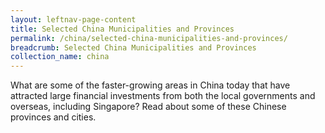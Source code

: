 ```yaml
---
layout: leftnav-page-content
title: Selected China Municipalities and Provinces
permalink: /china/selected-china-municipalities-and-provinces/
breadcrumb: Selected China Municipalities and Provinces
collection_name: china
---
```


What are some of the faster-growing areas in China today that have attracted large financial investments from both the local governments and overseas, including Singapore? Read about some of these Chinese provinces and cities.